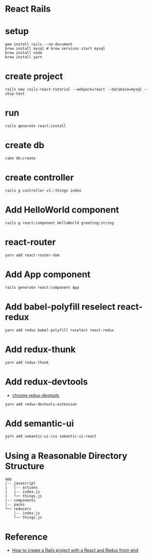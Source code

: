 # React Rails

# setup

```
gem install rails --no-document
brew install mysql # brew services start mysql
brew install node
brew install yarn
```

# create project

```
rails new rails-react-tutorial --webpack=react --database=mysql --skip-test
```

# run

```
rails generate react:install
```

# create db

```
rake db:create
```

# create controller

```
rails g controller v1::things index
```

# Add HelloWorld component

```
rails g react:component HelloWorld greeting:string
```

# react-router

```
yarn add react-router-dom
```


# Add App component

```
rails generate react:component App
```

# Add babel-polyfill reselect react-redux

```
yarn add redux babel-polyfill reselect react-redux
```

# Add redux-thunk

```
yarn add redux-thunk
```

# Add redux-devtools

* [chrome redux-devtools](https://chrome.google.com/webstore/detail/redux-devtools/lmhkpmbekcpmknklioeibfkpmmfibljd)

```
yarn add redux-devtools-extension
```

# Add semantic-ui

```
yarn add semantic-ui-css semantic-ui-react
```

#  Using a Reasonable Directory Structure

```
app
|-- javascript
|   |-- actions
|   |-- index.js
|   └── things.js
|-- components
|-- packs
└── reducers
    |-- index.js
    └── things.js
```

# Reference

* [How to create a Rails project with a React and Redux front-end](https://www.freecodecamp.org/news/how-to-create-a-rails-project-with-a-react-and-redux-front-end-8b01e17a1db/)
